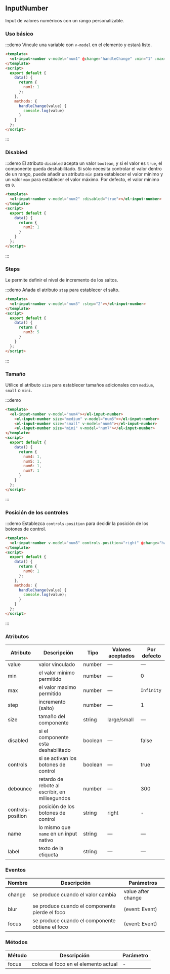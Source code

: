 <script>
  export default {
    data() {
      return {
        num1: 1,
        num2: 1,
        num3: 5,
        num4: 1,
        num5: 1,
        num6: 1,
        num7: 1,
        num8: 1
      }
    },
    methods: {
      handleChange(value) {
        console.log(value);
      }
    }
  };
</script>

<style>
  .demo-box.demo-input-number {
    .el-input-number + .el-input-number {
      margin-left: 10px;
    }
  }
</style>

## InputNumber

Input de  valores numéricos con un rango personalizable.

### Uso básico

:::demo Vincule una variable con `v-model` en el elemento <el-input-number> y estará listo.

```html
<template>
  <el-input-number v-model="num1" @change="handleChange" :min="1" :max="10"></el-input-number>
</template>
<script>
  export default {
    data() {
      return {
        num1: 1
      };
    },
    methods: {
      handleChange(value) {
        console.log(value)
      }
    }
  };
</script>
```
:::

### Disabled

:::demo El atributo `disabled` acepta un valor `boolean`, y si el valor es `true`, el componente queda deshabilitado. Si sólo necesita controlar el valor dentro de un rango, puede añadir un atributo `min` para establecer el valor mínimo y un valor `max` para establecer el valor máximo. Por defecto, el valor mínimo es `0`.

```html
<template>
  <el-input-number v-model="num2" :disabled="true"></el-input-number>
</template>
<script>
  export default {
    data() {
      return {
        num2: 1
      }
    }
  };
</script>
```
:::

### Steps

Le permite definir el nivel de incremento de los saltos.

:::demo Añada el atributo `step` para establecer el salto.

```html
<template>
  <el-input-number v-model="num3" :step="2"></el-input-number>
</template>
<script>
  export default {
    data() {
      return {
        num3: 5
      }
    }
  };
</script>
```
:::

### Tamaño

Utilice el atributo `size` para establecer tamaños adicionales con `medium`, `small` o `mini`.

:::demo

```html
<template>
  <el-input-number v-model="num4"></el-input-number>
    <el-input-number size="medium" v-model="num5"></el-input-number>
    <el-input-number size="small" v-model="num6"></el-input-number>
    <el-input-number size="mini" v-model="num7"></el-input-number>
</template>
<script>
  export default {
    data() {
      return {
        num4: 1,
        num5: 1,
        num6: 1,
        num7: 1
      }
    }
  };
</script>
```
:::

### Posición de los controles

:::demo Establezca `controls-position` para decidir la posición de los botones de control.

```html
<template>
  <el-input-number v-model="num8" controls-position="right" @change="handleChange" :min="1" :max="10"></el-input-number>
</template>
<script>
  export default {
    data() {
      return {
        num8: 1
      };
    },
    methods: {
      handleChange(value) {
        console.log(value);
      }
    }
  };
</script>
```
:::

### Atributos

| Atributo        | Descripción                              | Tipo    | Valores aceptados | Por defecto    |
| ----------------- | ---------------------------------------- | ------- | --------------- | ---------- |
| value             | valor vinculado                            | number  | —               | —          |
| min               | el valor mínimo permitido                | number  | —               | 0          |
| max               | el valor maximo permitido                | number  | —               | `Infinity` |
| step              | incremento (salto)                        | number  | —               | 1          |
| size              | tamaño del componente                    | string  | large/small     | —          |
| disabled          | si el componente esta deshabilitado        | boolean | —               | false      |
| controls          | si se activan los botones de control    | boolean | —               | true       |
| debounce          | retardo de rebote al escribir, en milisegundos | number  | —               | 300        |
| controls-position | posición de los botones de control          | string  | right           | -          |
| name              | lo mismo que `name` en un input nativo           | string  | —               | —          |
| label             | texto de la etiqueta                               | string  | —               | —          |
### Eventos

| Nombre | Descripción                     | Parámetros         |
| ---------- | ------------------------------- | ------------------ |
| change     | se produce cuando el valor cambia | value after change |
| blur       | se produce cuando el componente pierde el foco | (event: Event)     |
| focus      | se produce cuando el componente obtiene el foco | (event: Event)     |

### Métodos
| Método | Descripción               | Parámetro |
| ------ | ------------------------- | ---------- |
| focus  | coloca el foco en el elemento actual | -          |
